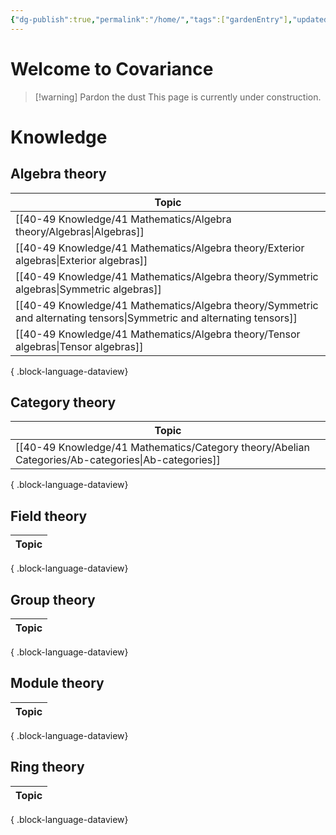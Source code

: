```yaml
---
{"dg-publish":true,"permalink":"/home/","tags":["gardenEntry"],"updated":"2024-07-21T13:47:02-07:00"}
---
```


# Welcome to Covariance

>[!warning] Pardon the dust
>This page is currently under construction.

# Knowledge

## Algebra theory

| Topic                                                                                                                     |
| ------------------------------------------------------------------------------------------------------------------------- |
| [[40-49 Knowledge/41 Mathematics/Algebra theory/Algebras\|Algebras]]                                                   |
| [[40-49 Knowledge/41 Mathematics/Algebra theory/Exterior algebras\|Exterior algebras]]                                 |
| [[40-49 Knowledge/41 Mathematics/Algebra theory/Symmetric algebras\|Symmetric algebras]]                               |
| [[40-49 Knowledge/41 Mathematics/Algebra theory/Symmetric and alternating tensors\|Symmetric and alternating tensors]] |
| [[40-49 Knowledge/41 Mathematics/Algebra theory/Tensor algebras\|Tensor algebras]]                                     |

{ .block-language-dataview}

## Category theory

| Topic                                                                                                 |
| ----------------------------------------------------------------------------------------------------- |
| [[40-49 Knowledge/41 Mathematics/Category theory/Abelian Categories/Ab-categories\|Ab-categories]] |

{ .block-language-dataview}

## Field theory

| Topic |
| ----- |

{ .block-language-dataview}

## Group theory

| Topic |
| ----- |

{ .block-language-dataview}

## Module theory

| Topic |
| ----- |

{ .block-language-dataview}

## Ring theory

| Topic |
| ----- |

{ .block-language-dataview}

